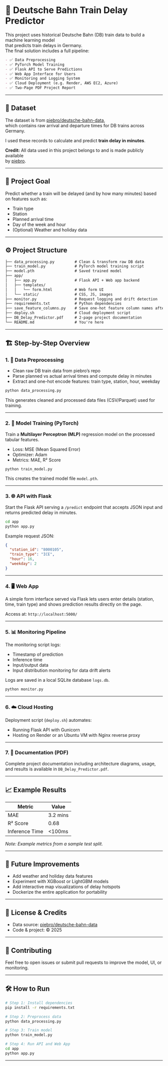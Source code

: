 # 🚆 Deutsche Bahn Train Delay Predictor

This project uses historical Deutsche Bahn (DB) train data to build a machine learning model  
that predicts train delays in Germany.  
The final solution includes a full pipeline:
```markdown
- ✅ Data Preprocessing  
- ✅ PyTorch Model Training  
- ✅ Flask API to Serve Predictions  
- ✅ Web App Interface for Users  
- ✅ Monitoring and Logging System  
- ✅ Cloud Deployment (e.g. Render, AWS EC2, Azure)  
- ✅ Two-Page PDF Project Report  
```
---

## 📁 Dataset

The dataset is from [piebro/deutsche-bahn-data](https://github.com/piebro/deutsche-bahn-data),  
which contains raw arrival and departure times for DB trains across Germany.  

I used these records to calculate and predict **train delay in minutes**.

**Credit:** All data used in this project belongs to and is made publicly available  
by [piebro](https://github.com/piebro).

---

## 🧠 Project Goal

Predict whether a train will be delayed (and by how many minutes) based on features such as:

- Train type  
- Station  
- Planned arrival time  
- Day of the week and hour  
- (Optional) Weather and holiday data  

---

## ⚙️ Project Structure

```markdown
├── data_processing.py         # Clean & transform raw DB data  
├── train_model.py             # PyTorch model training script  
├── model.pth                  # Saved trained model  
├── app/  
│   ├── app.py                 # Flask API + Web app backend  
│   ├── templates/  
│   │   └── form.html          # Web form UI  
│   └── static/                # CSS, JS, images  
├── monitor.py                 # Request logging and drift detection  
├── requirements.txt           # Python dependencies  
├── save_feature_columns.py    # Save one-hot feature column names after preprocessing  
├── deploy.sh                  # Cloud deployment script  
├── DB_Delay_Predictor.pdf     # 2-page project documentation  
└── README.md                  # You're here  
```

---

## 🏗️ Step-by-Step Overview

### 1. 🧹 Data Preprocessing

* Clean raw DB train data from piebro’s repo
* Parse planned vs actual arrival times and compute delay in minutes
* Extract and one-hot encode features: train type, station, hour, weekday

```bash
python data_processing.py
```

This generates cleaned and processed data files (CSV/Parquet) used for training.

---

### 2. 🧪 Model Training (PyTorch)

Train a **Multilayer Perceptron (MLP)** regression model on the processed tabular features.

* Loss: MSE (Mean Squared Error)
* Optimizer: Adam
* Metrics: MAE, R² Score

```bash
python train_model.py
```

This creates the trained model file `model.pth`.

---

### 3. 🌐 API with Flask

Start the Flask API serving a `/predict` endpoint that accepts JSON input and returns predicted delay in minutes.

```bash
cd app
python app.py
```

Example request JSON:

```json
{
  "station_id": "8000105",
  "train_type": "ICE",
  "hour": 16,
  "weekday": 2
}
```

---

### 4. 🖥️ Web App

A simple form interface served via Flask lets users enter details (station, time, train type) and shows prediction results directly on the page.

Access at: `http://localhost:5000/`

---

### 5. 📊 Monitoring Pipeline

The monitoring script logs:

* Timestamp of prediction
* Inference time
* Input/output data
* Input distribution monitoring for data drift alerts

Logs are saved in a local SQLite database `logs.db`.

```bash
python monitor.py
```

---

### 6. ☁️ Cloud Hosting

Deployment script (`deploy.sh`) automates:

* Running Flask API with Gunicorn
* Hosting on Render or an Ubuntu VM with Nginx reverse proxy

---

### 7. 📄 Documentation (PDF)

Complete project documentation including architecture diagrams, usage, and results is available in `DB_Delay_Predictor.pdf`.

---

## 📈 Example Results

| Metric         | Value    |
| -------------- | -------- |
| MAE            | 3.2 mins |
| R² Score       | 0.68     |
| Inference Time | <100ms   |

*Note: Example metrics from a sample test split.*

---

## 🧠 Future Improvements

* Add weather and holiday data features
* Experiment with XGBoost or LightGBM models
* Add interactive map visualizations of delay hotspots
* Dockerize the entire application for portability

---

## 📜 License & Credits

* Data source: [piebro/deutsche-bahn-data](https://github.com/piebro/deutsche-bahn-data)
* Code & project: © 2025 

---

## 🙌 Contributing

Feel free to open issues or submit pull requests to improve the model, UI, or monitoring.

---

## 🛠️ How to Run

```bash
# Step 1: Install dependencies
pip install -r requirements.txt

# Step 2: Preprocess data
python data_processing.py

# Step 3: Train model
python train_model.py

# Step 4: Run API and Web App
cd app
python app.py
```

---
